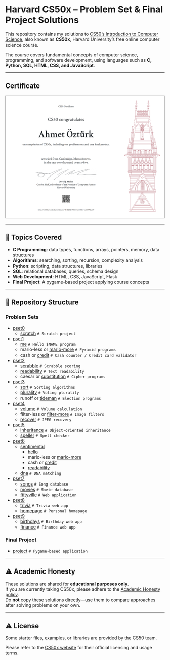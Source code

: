 # Harvard CS50x – Problem Set & Final Project Solutions

This repository contains my solutions to [CS50’s Introduction to Computer Science](https://cs50.harvard.edu/x/), also known as **CS50x**, Harvard University’s free online computer science course.  

The course covers fundamental concepts of computer science, programming, and software development, using languages such as **C, Python, SQL, HTML, CSS, and JavaScript**.

---

## Certificate
![certificate](certificate.png)

---

## 🚀 Topics Covered

- **C Programming**: data types, functions, arrays, pointers, memory, data structures  
- **Algorithms**: searching, sorting, recursion, complexity analysis  
- **Python**: scripting, data structures, libraries  
- **SQL**: relational databases, queries, schema design  
- **Web Development**: HTML, CSS, JavaScript, Flask  
- **Final Project**: A pygame-based project applying course concepts

---

## 📂 Repository Structure

### Problem Sets
- [pset0](pset0/)
  - [scratch](pset0/README.md) `# Scratch project`
- [pset1](pset1/)
  - [me](pset1/me/) `# Hello $NAME program`
  - mario-less or [mario-more](pset1/mario/more/) `# Pyramid programs`
  - cash or [credit](pset1/credit/) `# Cash counter / Credit card validator`
- [pset2](pset2/)
  - [scrabble](pset2/scrabble/) `# Scrabble scoring`
  - [readability](pset2/readability/) `# Text readability`
  - caesar or [substitution](pset2/substitution/) `# Cipher programs`
- [pset3](pset3/)
  - [sort](pset3/sort/) `# Sorting algorithms`
  - [plurality](pset3/plurality/) `# Voting plurality`
  - runoff or [tideman](pset3/tideman/) `# Election programs`
- [pset4](pset4/)
  - [volume](pset4/volume/) `# Volume calculation`
  - filter-less or [filter-more](pset4/filter/more/) `# Image filters`
  - [recover](pset4/recover/) `# JPEG recovery`
- [pset5](pset5/)
  - [inheritance](pset5/inheritance/) `# Object-oriented inheritance`
  - [speller](pset5/speller/) `# Spell checker`
- [pset6](pset6/)
  - [sentimental](pset6/sentimental/)
    - [hello](pset6/sentimental/hello/)
    - mario-less or [mario-more](pset6/sentimental/mario/more/)
    - cash or [credit](pset6/sentimental/credit/)
    - [readability](pset6/sentimental/readability/)
  - [dna](pset6/dna/) `# DNA matching`
- [pset7](pset7/)
  - [songs](pset7/songs/) `# Song database`
  - [movies](pset7/movies/) `# Movie database`
  - [fiftyville](pset7/fiftyville/) `# Web application`
- [pset8](pset8/)
  - [trivia](pset8/trivia/) `# Trivia web app`
  - [homepage](pset8/homepage/) `# Personal homepage`
- [pset9](pset9/)
  - [birthdays](pset9/birthdays/) `# Birthday web app`
  - [finance](pset9/finance/) `# Finance web app`

### Final Project
- [project](https://github.com/ztrahmet/pygame-jetfighter.git) `# Pygame-based application`

---

## ⚠️ Academic Honesty

These solutions are shared for **educational purposes only**.  
If you are currently taking CS50x, please adhere to the [Academic Honesty policy](https://cs50.harvard.edu/x/honesty/).  
Do **not** copy these solutions directly—use them to compare approaches after solving problems on your own.

---

## ⚠️ License

Some starter files, examples, or libraries are provided by the CS50 team.  

Please refer to the [CS50x website](https://cs50.harvard.edu/x/) for their official licensing and usage terms.
